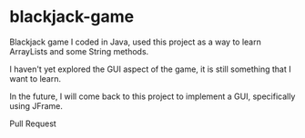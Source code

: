 # blackjack-game
Blackjack game I coded in Java, used this project as a way to learn ArrayLists and some String methods. 

I haven't yet explored the GUI aspect of the game, it is still something that I want to learn. 

In the future, I will come back to this project to implement a GUI, specifically using JFrame. 

Pull Request




